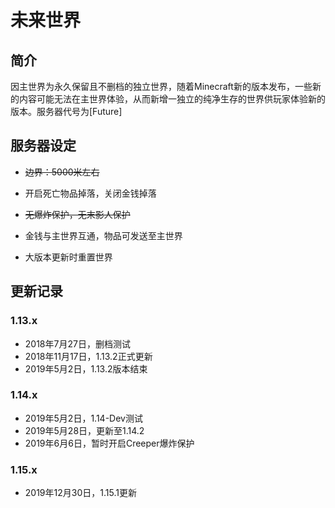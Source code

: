 # 未来世界

## 简介

因主世界为永久保留且不删档的独立世界，随着Minecraft新的版本发布，一些新的内容可能无法在主世界体验，从而新增一独立的纯净生存的世界供玩家体验新的版本。服务器代号为\[Future\]

## 服务器设定

*  ~~边界：5000米左右~~
* 开启死亡物品掉落，关闭金钱掉落

* ~~无爆炸保护，无末影人保护~~
* 金钱与主世界互通，物品可发送至主世界
* 大版本更新时重置世界


## 更新记录

### 1.13.x

* 2018年7月27日，删档测试
* 2018年11月17日，1.13.2正式更新
* 2019年5月2日，1.13.2版本结束

### 1.14.x

* 2019年5月2日，1.14-Dev测试
* 2019年5月28日，更新至1.14.2
* 2019年6月6日，暂时开启Creeper爆炸保护

### 1.15.x

* 2019年12月30日，1.15.1更新


